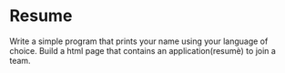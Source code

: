 # Resume
Write a simple program that prints your name using your language of choice.
Build a html page that contains an application(resumè) to join a team. 
